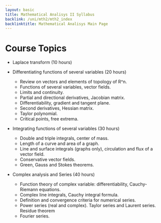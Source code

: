 ```yaml
---
layout: basic
title: Mathematical Analisys II Syllabus
backlink: /uni/mth2/mth2_index
backlinktitle: Mathematical Analisys Main Page
---
```


# Course Topics #

* Laplace transform (10 hours)

* Differentiating functions of several variables (20 hours)
	* Review on vectors and elements of topology of R^n.
	* Functions of several variables, vector fields.
	* Limits and continuity.
	* Partial and directional derivatives, Jacobian matrix.
	* Differentiability, gradient and tangent plane.
	* Second derivatives, Hessian matrix.
	* Taylor polynomial.
	* Critical points, free extrema.

* Integrating functions of several variables (30 hours)
	* Double and triple integrals, center of mass.
	* Length of a curve and area of a graph.
	* Line and surface integrals (graphs only), circulation and flux of a vector field.
	* Conservative vector fields.
	* Green, Gauss and Stokes theorems.

* Complex analysis and Series (40 hours)
	* Function theory of complex variable: differentiability, Cauchy-Riemann equations.
	* Complex line integrals, Cauchy integral formula.
	* Definition and convergence criteria for numerical series.
	* Power series (real and complex). Taylor series and Laurent series. Residue theorem
	* Fourier series.
